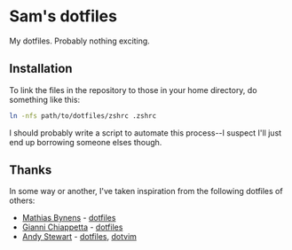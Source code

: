 # Sam's dotfiles

My dotfiles. Probably nothing exciting.

## Installation

To link the files in the repository to those in your home directory, do something like this:

```sh
ln -nfs path/to/dotfiles/zshrc .zshrc
```

I should probably write a script to automate this process--I suspect I'll just end up borrowing someone elses though.

## Thanks

In some way or another, I've taken inspiration from the following dotfiles of others:

- [Mathias Bynens](http://mathiasbynens.be/) - [dotfiles](https://github.com/mathiasbynens/dotfiles)
- [Gianni Chiappetta](http://gf3.ca/brb) - [dotfiles](https://github.com/gf3/dotfiles)
- [Andy Stewart](http://airbladesoftware.com/) - [dotfiles](https://github.com/airblade/dotfiles), [dotvim](https://github.com/airblade/dotvim)
